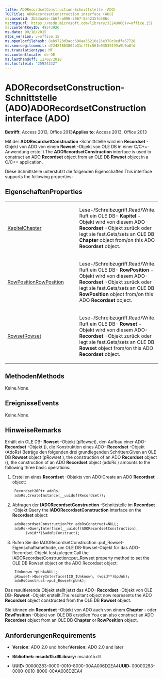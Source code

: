 ```yaml
---
title: ADORecordsetConstruction-Schnittstelle (ADO)
TOCTitle: ADORecordsetConstruction interface (ADO)
ms:assetid: 2b53aa6e-3b6f-a996-3967-534215fd586c
ms:mtpsurl: https://msdn.microsoft.com/library/JJ249060(v=office.15)
ms:contentKeyID: 48543926
ms.date: 09/18/2015
mtps_version: v=office.15
ms.openlocfilehash: 8ab9723d3acc698aa36210e26e370c0edfa67728
ms.sourcegitcommit: d7248f803002b31cf7fc561b03530199a9b0a8fd
ms.translationtype: MT
ms.contentlocale: de-DE
ms.lasthandoff: 11/02/2018
ms.locfileid: "25924232"
---
```

# <a name="adorecordsetconstruction-interface-ado"></a><span data-ttu-id="6be15-102">ADORecordsetConstruction-Schnittstelle (ADO)</span><span class="sxs-lookup"><span data-stu-id="6be15-102">ADORecordsetConstruction interface (ADO)</span></span>


<span data-ttu-id="6be15-103">**Betrifft**: Access 2013, Office 2013</span><span class="sxs-lookup"><span data-stu-id="6be15-103">**Applies to**: Access 2013, Office 2013</span></span>

<span data-ttu-id="6be15-104">Mit der **ADORecordsetConstruction** -Schnittstelle wird ein **Recordset** -Objekt von ADO von einem **Rowset** -Objekt von OLE DB in einer C/C++-Anwendung erstellt.</span><span class="sxs-lookup"><span data-stu-id="6be15-104">The **ADORecordsetConstruction** interface is used to construct an ADO **Recordset** object from an OLE DB **Rowset** object in a C/C++ application.</span></span>

<span data-ttu-id="6be15-105">Diese Schnittstelle unterstützt die folgenden Eigenschaften:</span><span class="sxs-lookup"><span data-stu-id="6be15-105">This interface supports the following properties:</span></span>

## <a name="properties"></a><span data-ttu-id="6be15-106">Eigenschaften</span><span class="sxs-lookup"><span data-stu-id="6be15-106">Properties</span></span>

<table>
<colgroup>
<col style="width: 50%" />
<col style="width: 50%" />
</colgroup>
<tbody>
<tr class="odd">
<td><p><span data-ttu-id="6be15-107"><a href="chapter-property-ado.md">Kapitel</a></span><span class="sxs-lookup"><span data-stu-id="6be15-107"><a href="chapter-property-ado.md">Chapter</a></span></span></p></td>
<td><p><span data-ttu-id="6be15-108">Lese-/Schreibzugriff.</span><span class="sxs-lookup"><span data-stu-id="6be15-108">Read/Write.</span></span><br />
<span data-ttu-id="6be15-109">Ruft ein OLE DB- <strong>Kapitel</strong> -Objekt wird von diesem ADO- <strong>Recordset</strong> -Objekt zurück oder legt sie fest.</span><span class="sxs-lookup"><span data-stu-id="6be15-109">Gets/sets an OLE DB <strong>Chapter</strong> object from/on this ADO <strong>Recordset</strong> object.</span></span></p></td>
</tr>
<tr class="even">
<td><p><span data-ttu-id="6be15-110"><a href="rowposition-property-ado.md">RowPosition</a></span><span class="sxs-lookup"><span data-stu-id="6be15-110"><a href="rowposition-property-ado.md">RowPosition</a></span></span></p></td>
<td><p><span data-ttu-id="6be15-111">Lese-/Schreibzugriff.</span><span class="sxs-lookup"><span data-stu-id="6be15-111">Read/Write.</span></span><br />
<span data-ttu-id="6be15-112">Ruft ein OLE DB- <strong>RowPosition</strong> -Objekt wird von diesem ADO- <strong>Recordset</strong> -Objekt zurück oder legt sie fest.</span><span class="sxs-lookup"><span data-stu-id="6be15-112">Gets/sets an OLE DB <strong>RowPosition</strong> object from/on this ADO <strong>Recordset</strong> object.</span></span></p></td>
</tr>
<tr class="odd">
<td><p><span data-ttu-id="6be15-113"><a href="rowset-property-ado.md">Rowset</a></span><span class="sxs-lookup"><span data-stu-id="6be15-113"><a href="rowset-property-ado.md">Rowset</a></span></span></p></td>
<td><p><span data-ttu-id="6be15-114">Lese-/Schreibzugriff.</span><span class="sxs-lookup"><span data-stu-id="6be15-114">Read/Write.</span></span><br />
<span data-ttu-id="6be15-115">Ruft ein OLE DB- <strong>Rowset</strong> -Objekt wird von diesem ADO- <strong>Recordset</strong> -Objekt zurück oder legt sie fest.</span><span class="sxs-lookup"><span data-stu-id="6be15-115">Gets/sets an OLE DB <strong>Rowset</strong> object from/on this ADO <strong>Recordset</strong> object.</span></span></p></td>
</tr>
</tbody>
</table>


## <a name="methods"></a><span data-ttu-id="6be15-116">Methoden</span><span class="sxs-lookup"><span data-stu-id="6be15-116">Methods</span></span>

<span data-ttu-id="6be15-117">Keine.</span><span class="sxs-lookup"><span data-stu-id="6be15-117">None.</span></span>

## <a name="events"></a><span data-ttu-id="6be15-118">Ereignisse</span><span class="sxs-lookup"><span data-stu-id="6be15-118">Events</span></span>

<span data-ttu-id="6be15-119">Keine.</span><span class="sxs-lookup"><span data-stu-id="6be15-119">None.</span></span>

## <a name="remarks"></a><span data-ttu-id="6be15-120">Hinweise</span><span class="sxs-lookup"><span data-stu-id="6be15-120">Remarks</span></span>

<span data-ttu-id="6be15-121">Erhält ein OLE DB- **Rowset** -Objekt (pRowset), den Aufbau einer ADO- **Recordset** -Objekt (), die Konstruktion eines ADO- **Recordset** -Objekt (AdoRs) Beträge den folgenden drei grundlegenden Schritten:</span><span class="sxs-lookup"><span data-stu-id="6be15-121">Given an OLE DB **Rowset** object (pRowset ), the construction of an ADO **Recordset** object (), the construction of an ADO **Recordset** object (adoRs ) amounts to the following three basic operations:</span></span>

1. <span data-ttu-id="6be15-122">Erstellen eines **Recordset** -Objekts von ADO:</span><span class="sxs-lookup"><span data-stu-id="6be15-122">Create an ADO **Recordset** object:</span></span>
    
   ```vb
    Recordset20Ptr adoRs;
    adoRs.CreateInstance(__uuidof(Recordset));
   ```
2. <span data-ttu-id="6be15-123">Abfragen der **IADORecordsetConstruction** -Schnittstelle im **Recordset** -Objekt:</span><span class="sxs-lookup"><span data-stu-id="6be15-123">Query the **IADORecordsetConstruction** interface on the **Recordset** object:</span></span>

   ```vb    
    adoRecordsetConstructionPtr adoRsConstruct=NULL;
    adoRs->QueryInterface(__uuidof(ADORecordsetConstruction),
         (void**)&adoRsConstruct);
   ```

3. <span data-ttu-id="6be15-124">Rufen Sie die IADORecordsetConstruction::put\_Rowset-Eigenschaftsmethode, um OLE DB-Rowset-Objekt für das ADO-Recordset-Objekt festzulegen:</span><span class="sxs-lookup"><span data-stu-id="6be15-124">Call the IADORecordsetConstruction::put\_Rowset property method to set the OLE DB Rowset object on the ADO Recordset object:</span></span>

   ```vb     
    IUnknown *pUnk=NULL;
    pRowset->QueryInterface(IID_IUnknown, (void**)&pUnk);
    adoRsConstruct->put_Rowset(pUnk);
   ```
<span data-ttu-id="6be15-125">Das resultierende Objekt stellt jetzt das ADO- **Recordset** -Objekt von OLE DB- **Rowset** -Objekt erstellt.</span><span class="sxs-lookup"><span data-stu-id="6be15-125">The resultant object now represents the ADO **Recordset** object constructed from the OLE DB **Rowset** object.</span></span>

<span data-ttu-id="6be15-126">Sie können ein **Recordset** -Objekt von ADO auch von einem **Chapter** - oder **RowPosition** -Objekt von OLE DB erstellen.</span><span class="sxs-lookup"><span data-stu-id="6be15-126">You can also construct an ADO **Recordset** object from an OLE DB **Chapter** or **RowPosition** object.</span></span>

## <a name="requirements"></a><span data-ttu-id="6be15-127">Anforderungen</span><span class="sxs-lookup"><span data-stu-id="6be15-127">Requirements</span></span>

- <span data-ttu-id="6be15-128">**Version:** ADO 2.0 und höher</span><span class="sxs-lookup"><span data-stu-id="6be15-128">**Version:** ADO 2.0 and later</span></span>

- <span data-ttu-id="6be15-129">**Bibliothek: msado15.dll**</span><span class="sxs-lookup"><span data-stu-id="6be15-129">**Library:** msado15.dll</span></span>

- <span data-ttu-id="6be15-130">**UUID:** 00000283-0000-0010-8000-00AA006D2EA4</span><span class="sxs-lookup"><span data-stu-id="6be15-130">**UUID:** 00000283-0000-0010-8000-00AA006D2EA4</span></span>

